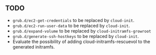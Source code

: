 ## TODO ##

* `grub.d/ec2-get-credentials` to be replaced by `cloud-init`.
* `grub.d/ec2-run-user-data` to be replaced by `cloud-init`.
* `grub.d/expand-volume` to be replaced by `cloud-initramfs-growroot`
* `grub.d/generate-ssh-hostkeys` to be replaced by `cloud-init`.
* Evaluate the possibility of adding cloud-initramfs-rescuevol to the generated initramfs.
